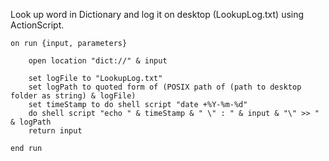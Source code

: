 Look up word in Dictionary and log it on desktop (LookupLog.txt) using ActionScript.


```
on run {input, parameters}
	
	open location "dict://" & input
	
	set logFile to "LookupLog.txt"
	set logPath to quoted form of (POSIX path of (path to desktop folder as string) & logFile)
	set timeStamp to do shell script "date +%Y-%m-%d"
	do shell script "echo " & timeStamp & " \" : " & input & "\" >> " & logPath
	return input
	
end run

```

